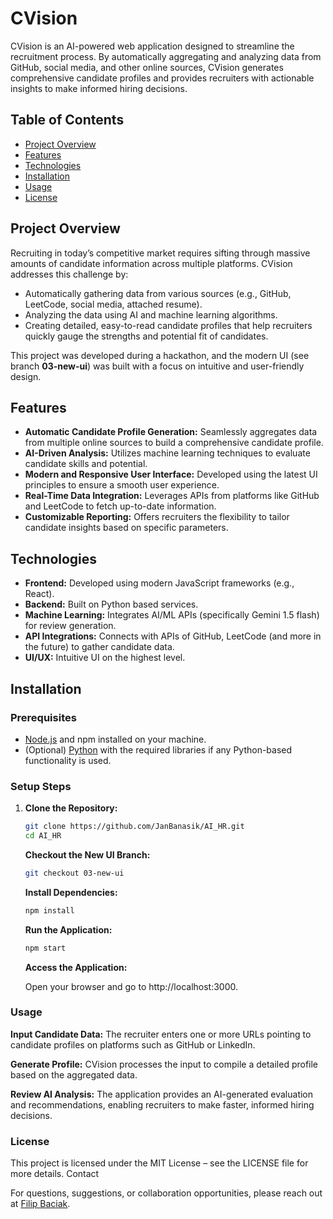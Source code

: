 # CVision

CVision is an AI-powered web application designed to streamline the recruitment process. By automatically aggregating and analyzing data from GitHub, social media, and other online sources, CVision generates comprehensive candidate profiles and provides recruiters with actionable insights to make informed hiring decisions.

## Table of Contents

- [Project Overview](#Project-overview)
- [Features](#Features)
- [Technologies](#Technologies)
- [Installation](#Installation)
- [Usage](#Usage)
- [License](#License)

## Project Overview

Recruiting in today’s competitive market requires sifting through massive amounts of candidate information across multiple platforms. CVision addresses this challenge by:
- Automatically gathering data from various sources (e.g., GitHub, LeetCode, social media, attached resume).
- Analyzing the data using AI and machine learning algorithms.
- Creating detailed, easy-to-read candidate profiles that help recruiters quickly gauge the strengths and potential fit of candidates.

This project was developed during a hackathon, and the modern UI (see branch **03-new-ui**) was built with a focus on intuitive and user-friendly design.

## Features

- **Automatic Candidate Profile Generation:** Seamlessly aggregates data from multiple online sources to build a comprehensive candidate profile.
- **AI-Driven Analysis:** Utilizes machine learning techniques to evaluate candidate skills and potential.
- **Modern and Responsive User Interface:** Developed using the latest UI principles to ensure a smooth user experience.
- **Real-Time Data Integration:** Leverages APIs from platforms like GitHub and LeetCode to fetch up-to-date information.
- **Customizable Reporting:** Offers recruiters the flexibility to tailor candidate insights based on specific parameters.

## Technologies

- **Frontend:** Developed using modern JavaScript frameworks (e.g., React).
- **Backend:** Built on Python based services.
- **Machine Learning:** Integrates AI/ML APIs (specifically Gemini 1.5 flash) for review generation.
- **API Integrations:** Connects with APIs of GitHub, LeetCode (and more in the future) to gather candidate data.
- **UI/UX:** Intuitive UI on the highest level.

## Installation

### Prerequisites

- [Node.js](https://nodejs.org/) and npm installed on your machine.
- (Optional) [Python](https://www.python.org/) with the required libraries if any Python-based functionality is used.

### Setup Steps

1. **Clone the Repository:**

   ```bash
   git clone https://github.com/JanBanasik/AI_HR.git
   cd AI_HR
   ```

    **Checkout the New UI Branch:**
    ```bash
    git checkout 03-new-ui
    ```

    **Install Dependencies:**
    ```bash
    npm install
    ```

    **Run the Application:**
    ````bash
    npm start
    ````
    **Access the Application:**

    Open your browser and go to http://localhost:3000.

### Usage

**Input Candidate Data:** The recruiter enters one or more URLs pointing to candidate profiles on platforms such as GitHub or LinkedIn.

**Generate Profile:** CVision processes the input to compile a detailed profile based on the aggregated data.

**Review AI Analysis:** The application provides an AI-generated evaluation and recommendations, enabling recruiters to make faster, informed hiring decisions.

### License

This project is licensed under the MIT License – see the LICENSE file for more details.
Contact

For questions, suggestions, or collaboration opportunities, please reach out at [Filip Baciak](f.baciak@student.uw.edu.pl).


